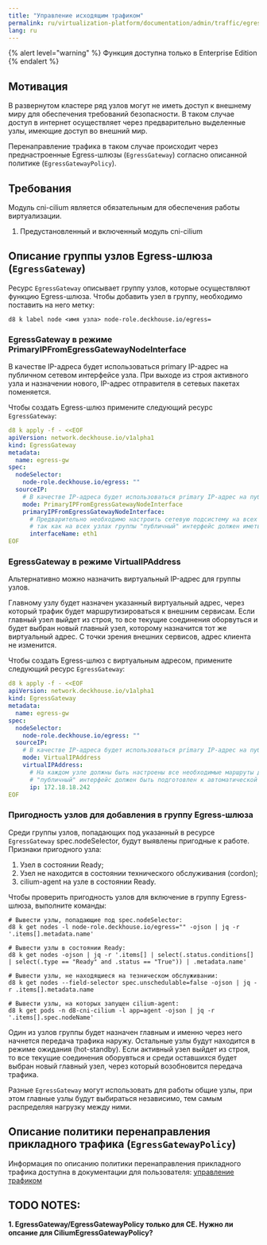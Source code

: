 ```yaml
---
title: "Управление исходящим трафиком"
permalink: ru/virtualization-platform/documentation/admin/traffic/egress-gateway.html
lang: ru
---
```


{% alert level="warning" %} Функция доступна только в Enterprise Edition {% endalert %}

## Мотивация

В развернутом кластере ряд узлов могут не иметь доступ к внешнему миру для обеспечения требований безопасности.
В таком случае доступ в интернет осуществляет через предварительно выделенные узлы, имеющие доступ во внешний мир.

Перенаправление трафика в таком случае происходит через преднастроенные Egress-шлюзы (`EgressGateway`)
согласно описанной политике (`EgressGatewayPolicy`).

## Требования

Модуль cni-cilium является обязательным для обеспечения работы виртуализации.

1. Предустановленный и включенный модуль cni-cilium

## Описание группы узлов Egress-шлюза (`EgressGateway`)

Ресурс `EgressGateway` описывает группу узлов, которые осуществляют функцию Egress-шлюза.
Чтобы добавить узел в группу, необходимо поставить на него метку:

```shell
d8 k label node <имя узла> node-role.deckhouse.io/egress=
```

### EgressGateway в режиме PrimaryIPFromEgressGatewayNodeInterface

В качестве IP-адреса будет использоваться primary IP-адрес на публичном сетевом интерфейсе узла.
При выходе из строя активного узла и назначении нового, IP-адрес отправителя в сетевых пакетах поменяется.

<div data-presentation="../../presentations/021-cni-cilium/egressgateway_base_ru.pdf"></div>
<!--- Source: https://docs.google.com/presentation/d/12l4w9ZS3Hpax1B7eOptm2dQX55VVAFzRTtyihw4Ie0c/ --->

Чтобы создать Egress-шлюз примените следующий ресурс `EgressGateway`:

```yaml
d8 k apply -f - <<EOF
apiVersion: network.deckhouse.io/v1alpha1
kind: EgressGateway
metadata:
  name: egress-gw
spec:
  nodeSelector:
    node-role.deckhouse.io/egress: ""
  sourceIP:
    # В качестве IP-адреса будет использоваться primary IP-адрес на публичном сетевом интерфейсе узла.
    mode: PrimaryIPFromEgressGatewayNodeInterface
    primaryIPFromEgressGatewayNodeInterface:
      # Предварительно необходимо настроить сетевую подсистему на всех Egress-узлах, 
      # так как на всех узлах группы "публичный" интерфейс должен иметь одинаковое имя (например, eth1).
      interfaceName: eth1
EOF
```

### EgressGateway в режиме VirtualIPAddress

Альтернативно можно назначить виртуальный IP-адрес для группы узлов.

Главному узлу будет назначен указанный виртуальный адрес, через который трафик будет маршрутизироваться к внешним сервисам.
Если главный узел выйдет из строя, то все текущие соединения оборвуться и будет выбран новый главный узел,
которому назначится тот же виртуальный адрес. С точки зрения внешних сервисов, адрес клиента не изменится.

<div data-presentation="../../presentations/021-cni-cilium/egressgateway_virtualip_ru.pdf"></div>
<!--- Source: https://docs.google.com/presentation/d/1tmhbydjpCwhNVist9RT6jzO1CMpc-G1I7rczmdLzV8E/ --->

Чтобы создать Egress-шлюз с виртуальным адресом, примените следующий ресурс `EgressGateway`:

```yaml
d8 k apply -f - <<EOF
apiVersion: network.deckhouse.io/v1alpha1
kind: EgressGateway
metadata:
  name: egress-gw
spec:
  nodeSelector:
    node-role.deckhouse.io/egress: ""
  sourceIP:
    # В качестве IP-адреса будет использоваться primary IP-адрес на публичном сетевом интерфейсе узла.
    mode: VirtualIPAddress
    virtualIPAddress:
      # На каждом узле должны быть настроены все необходимые маршруты для доступа на все внешние публичные сервисы,
      # "публичный" интерфейс должен быть подготовлен к автоматической настройке "виртуального" IP в качестве secondary IP-адреса.
      ip: 172.18.18.242
EOF
```

### Пригодность узлов для добавления в группу Egress-шлюза

Среди группы узлов, попадающих под указанный в ресурсе `EgressGateway` spec.nodeSelector, будут выявлены пригодные к работе.
Признаки пригодного узла:

1. Узел в состоянии Ready;
2. Узел не находится в состоянии технического обслуживания (cordon);
3. cilium-agent на узле в состоянии Ready.

Чтобы проверить пригодность узлов для включение в группу Egress-шлюза, выполните команды:

```shell
# Вывести узлы, попадающие под spec.nodeSelector: 
d8 k get nodes -l node-role.deckhouse.io/egress="" -ojson | jq -r '.items[].metadata.name'

# Вывести узлы в состоянии Ready: 
d8 k get nodes -ojson | jq -r '.items[] | select(.status.conditions[] | select(.type == "Ready" and .status == "True")) | .metadata.name'

# Вывести узлы, не находящиеся на тезническом обслуживании:
d8 k get nodes --field-selector spec.unschedulable=false -ojson | jq -r .items[].metadata.name

# Вывести узлы, на которых запущен cilium-agent:
d8 k get pods -n d8-cni-cilium -l app=agent -ojson | jq -r '.items[].spec.nodeName'
```

Один из узлов группы будет назначен главным и именно через него начнется передача трафика наружу.
Остальные узлы будут находится в режиме ожидания (hot-standby). Если активный узел выйдет из строя, то все текущие
соединения оборувться и среди оставшихся будет выбран новый главный узел, через который возобновится передача трафика.

Разные `EgressGateway` могут использовать для работы общие узлы, при этом главные узлы будут выбираться независимо,
тем самым распределяя нагрузку между ними.

## Описание политики перенаправления прикладного трафика (`EgressGatewayPolicy`)

Информация по описанию политики перенаправления прикладного трафика доступна в документации для пользователя: [управление трафиком](./USER_TRAFFIC.md/)



## TODO NOTES:

**1. EgressGateway/EgressGatewayPolicy только для CE. Нужно ли опсание для CiliumEgressGatewayPolicy?**
